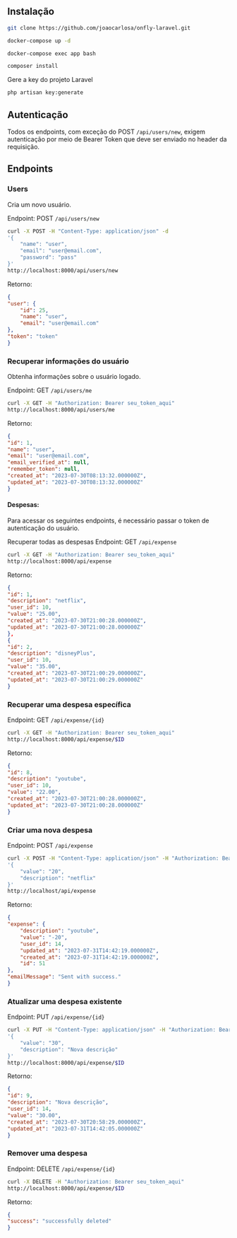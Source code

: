 ## Instalação
```sh
git clone https://github.com/joaocarlosa/onfly-laravel.git
```

```sh
docker-compose up -d
```

```sh
docker-compose exec app bash
```

```sh
composer install
```


Gere a key do projeto Laravel
```sh
php artisan key:generate
```

## Autenticação

Todos os endpoints, com exceção do POST `/api/users/new`, exigem autenticação por meio de Bearer Token que deve ser enviado no header da requisição.

## Endpoints

### Users

Cria um novo usuário.

Endpoint: POST `/api/users/new`

```sh
curl -X POST -H "Content-Type: application/json" -d
'{
	"name": "user",
    "email": "user@email.com",
    "password": "pass"
}'
http://localhost:8000/api/users/new


```
Retorno:

```json
{
"user": {
    "id": 25,
    "name": "user",
    "email": "user@email.com"
},
"token": "token"
}
```

### Recuperar informações do usuário
Obtenha informações sobre o usuário logado.

Endpoint: GET `/api/users/me`

```sh
curl -X GET -H "Authorization: Bearer seu_token_aqui"
http://localhost:8000/api/users/me

```
Retorno:

```json
{
"id": 1,
"name": "user",
"email": "user@email.com",
"email_verified_at": null,
"remember_token": null,
"created_at": "2023-07-30T08:13:32.000000Z",
"updated_at": "2023-07-30T08:13:32.000000Z"
}
```

#### Despesas:

Para acessar os seguintes endpoints, é necessário passar o token de autenticação do usuário.

Recuperar todas as despesas
Endpoint: GET `/api/expense`


```sh
curl -X GET -H "Authorization: Bearer seu_token_aqui"
http://localhost:8000/api/expense

```

Retorno:

```json
{
"id": 1,
"description": "netflix",
"user_id": 10,
"value": "25.00",
"created_at": "2023-07-30T21:00:28.000000Z",
"updated_at": "2023-07-30T21:00:28.000000Z"
},
{
"id": 2,
"description": "disneyPlus",
"user_id": 10,
"value": "35.00",
"created_at": "2023-07-30T21:00:29.000000Z",
"updated_at": "2023-07-30T21:00:29.000000Z"
}

```

### Recuperar uma despesa específica
Endpoint: GET `/api/expense/{id}`

```sh
curl -X GET -H "Authorization: Bearer seu_token_aqui"
http://localhost:8000/api/expense/$ID

```

Retorno:

```json
{ 
"id": 8,
"description": "youtube",
"user_id": 10,
"value": "22.00",
"created_at": "2023-07-30T21:00:28.000000Z",
"updated_at": "2023-07-30T21:00:28.000000Z"
}
```


### Criar uma nova despesa
Endpoint: POST `/api/expense`

```sh
curl -X POST -H "Content-Type: application/json" -H "Authorization: Bearer seu_token_aqui" -d
'{
	"value": "20",
	"description": "netflix"
}'
http://localhost/api/expense

```

Retorno:

```json
{
"expense": {
    "description": "youtube",
    "value": "-20",
    "user_id": 14,
    "updated_at": "2023-07-31T14:42:19.000000Z",
    "created_at": "2023-07-31T14:42:19.000000Z",
    "id": 51
},
"emailMessage": "Sent with success."
}
```


### Atualizar uma despesa existente
Endpoint: PUT `/api/expense/{id}`

```sh
curl -X PUT -H "Content-Type: application/json" -H "Authorization: Bearer seu_token_aqui" -d
'{
	"value": "30",
	"description": "Nova descrição"
}'
http://localhost:8000/api/expense/$ID

```
Retorno:

```json
{
"id": 9,
"description": "Nova descrição",
"user_id": 14,
"value": "30.00",
"created_at": "2023-07-30T20:58:29.000000Z",
"updated_at": "2023-07-31T14:42:05.000000Z"
}

```

### Remover uma despesa
Endpoint: DELETE `/api/expense/{id}`

```sh
curl -X DELETE -H "Authorization: Bearer seu_token_aqui"
http://localhost:8000/api/expense/$ID

```

Retorno:

```json
{
"success": "successfully deleted"
}
```
